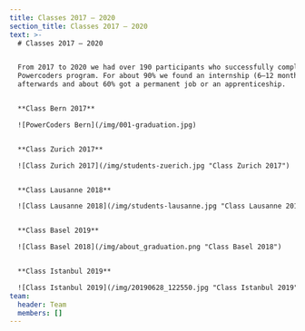```yaml
---
title: Classes 2017 – 2020
section_title: Classes 2017 – 2020
text: >-
  # Classes 2017 – 2020


  From 2017 to 2020 we had over 190 participants who successfully completed the
  Powercoders program. For about 90% we found an internship (6–12 months)
  afterwards and about 60% got a permanent job or an apprenticeship. 


  **Class Bern 2017** 

  ![PowerCoders Bern](/img/001-graduation.jpg)


  **Class Zurich 2017** 

  ![Class Zurich 2017](/img/students-zuerich.jpg "Class Zurich 2017")


  **Class Lausanne 2018**

  ![Class Lausanne 2018](/img/students-lausanne.jpg "Class Lausanne 2018")


  **Class Basel 2019** 

  ![Class Basel 2018](/img/about_graduation.png "Class Basel 2018")


  **Class Istanbul 2019**

  ![Class Istanbul 2019](/img/20190628_122550.jpg "Class Istanbul 2019")
team:
  header: Team
  members: []
---
```


